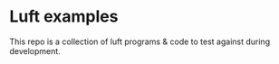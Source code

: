 # Luft examples

This repo is a collection of luft programs & code to test against during
development.
